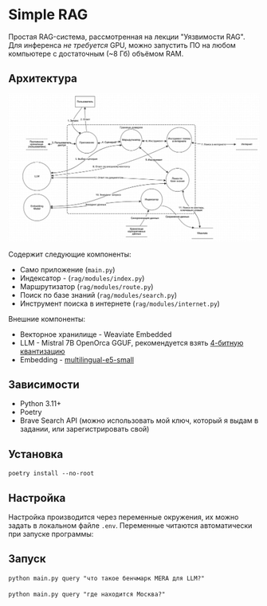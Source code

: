 # Simple RAG

Простая RAG-система, рассмотренная на лекции "Уязвимости RAG".
Для инференса *не требуется* GPU, можно запустить ПО на любом компьютере с достаточным (~8 Гб) объёмом RAM.

## Архитектура

![Application Layout](./docs/app.png)

Содержит следующие компоненты:

- Само приложение (`main.py`)
- Индексатор - (`rag/modules/index.py`)
- Маршрутизатор (`rag/modules/route.py`)
- Поиск по базе знаний (`rag/modules/search.py`)
- Инструмент поиска в интернете (`rag/modules/internet.py`)

Внешние компоненты:
- Векторное хранилище - Weaviate Embedded
- LLM - Mistral 7B OpenOrca GGUF, рекомендуется взять [4-битную квантизацию](https://huggingface.co/TheBloke/Mistral-7B-OpenOrca-GGUF/resolve/main/mistral-7b-openorca.Q4_K_M.gguf)
- Embedding - [multilingual-e5-small](https://huggingface.co/intfloat/multilingual-e5-small)

## Зависимости

- Python 3.11+
- Poetry
- Brave Search API (можно использовать мой ключ, который я выдам в задании, или зарегистрировать свой)

## Установка

    poetry install --no-root

## Настройка

Настройка производится через переменные окружения, их можно задать в локальном файле `.env`. Переменные читаются автоматически при запуске программы:



## Запуск

    python main.py query "что такое бенчмарк MERA для LLM?"

    python main.py query "где находится Москва?"